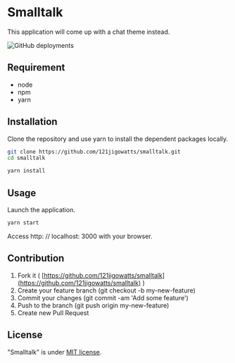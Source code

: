# Smalltalk

This application will come up with a chat theme instead.

![GitHub deployments](https://img.shields.io/github/deployments/121jigowatts/smalltalk/production?label=vercel&logo=vercel)

## Requirement

- node
- npm
- yarn
  
## Installation

Clone the repository and use yarn to install the dependent packages locally.

```bash
git clone https://github.com/121jigowatts/smalltalk.git
cd smalltalk

yarn install
```

## Usage

Launch the application.

```bash
yarn start
```

Access http: // localhost: 3000 with your browser.

## Contribution

1. Fork it ( [https://github.com/121jigowatts/smalltalk](https://github.com/121jigowatts/smalltalk) )
2. Create your feature branch (git checkout -b my-new-feature)
3. Commit your changes (git commit -am 'Add some feature')
4. Push to the branch (git push origin my-new-feature)
5. Create new Pull Request

## License

"Smalltalk" is under [MIT license](https://en.wikipedia.org/wiki/MIT_License).
